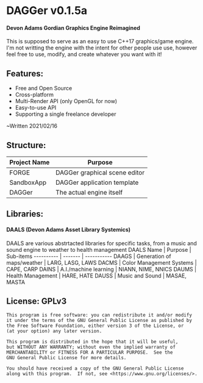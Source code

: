 # DAGGer v0.1.5a
#### Devon Adams Gordian Graphics Engine Reimagined

This is supposed to serve as an easy to use C++17 graphics/game engine.
I'm not writting the engine with the intent for other people use use,
however feel free to use, modify, and create whatever you want with it!

## Features:
  * Free and Open Source
  * Cross-platform
  * Multi-Render API (only OpenGL for now)
  * Easy-to-use API
  * Supporting a single freelance developer 

~Written 2021/02/16
## Structure:
Project Name | Purpose
------------ | --------
FORGE | DAGGer graphical scene editor
SandboxApp | DAGGer application template
DAGGer | The actual engine itself
			

## Libraries:
#### DAALS (Devon Adams Asset Library Systemics)
DAALS are various abstrtacted libraries for specific tasks, from a music and sound engine to weather to health management
DAALS Name | Purpose | Sub-items
---------- | ------- | -----------
DAAGS | Generation of maps/weather | LARG, LASG, LAWS
DACMS | Color Management Systems | CAPE, CARP
DAINS | A.I./machine learning | NIANN, NIME, NNICS
DAUMS | Health Management | HARE, HATE
DAUSS | Music and Sound | MASAE, MASTA

## License: GPLv3
    This program is free software: you can redistribute it and/or modify
    it under the terms of the GNU General Public License as published by
    the Free Software Foundation, either version 3 of the License, or
    (at your option) any later version.

    This program is distributed in the hope that it will be useful,
    but WITHOUT ANY WARRANTY; without even the implied warranty of
    MERCHANTABILITY or FITNESS FOR A PARTICULAR PURPOSE.  See the
    GNU General Public License for more details.

    You should have received a copy of the GNU General Public License
    along with this program.  If not, see <https://www.gnu.org/licenses/>.
